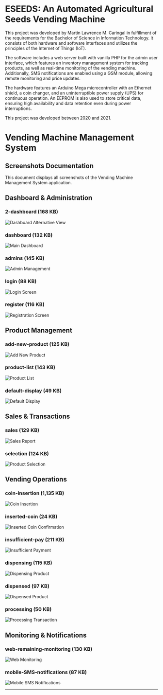 # ESEEDS: An Automated Agricultural Seeds Vending Machine
This project was developed by Martin Lawrence M. Caringal in fulfillment of the requirements for the Bachelor of Science in Information Technology. It consists of both hardware and software interfaces and utilizes the principles of the Internet of Things (IoT).

The software includes a web server built with vanilla PHP for the admin user interface, which features an inventory management system for tracking products, as well as real-time monitoring of the vending machine. Additionally, SMS notifications are enabled using a GSM module, allowing remote monitoring and price updates.

The hardware features an Arduino Mega microcontroller with an Ethernet shield, a coin changer, and an uninterruptible power supply (UPS) for continuous operation. An EEPROM is also used to store critical data, ensuring high availability and data retention even during power interruptions.

This project was developed between 2020 and 2021.

# Vending Machine Management System

## Screenshots Documentation

This document displays all screenshots of the Vending Machine Management System application.

## Dashboard & Administration

### 2-dashboard (168 KB)
![Dashboard Alternative View](2-dashboard.jpg)

### dashboard (132 KB)
![Main Dashboard](dashboard.jpg)

### admins (145 KB)
![Admin Management](admins.jpg)

### login (88 KB)
![Login Screen](login.jpg)

### register (116 KB)
![Registration Screen](register.jpg)

## Product Management

### add-new-product (125 KB)
![Add New Product](add-new-product.jpg)

### product-list (143 KB)
![Product List](product-list.jpg)

### default-display (49 KB)
![Default Display](default-display.jpg)

## Sales & Transactions

### sales (129 KB)
![Sales Report](sales.jpg)

### selection (124 KB)
![Product Selection](selection.jpg)

## Vending Operations

### coin-insertion (1,135 KB)
![Coin Insertion](coin-insertion.png)

### inserted-coin (24 KB)
![Inserted Coin Confirmation](inserted-coin.jpg)

### insufficient-pay (211 KB)
![Insufficient Payment](insufficient-pay.png)

### dispensing (115 KB)
![Dispensing Product](dispensing.jpg)

### dispensed (97 KB)
![Dispensed Product](dispensed.jpg)

### processing (50 KB)
![Processing Transaction](processing.jpg)

## Monitoring & Notifications

### web-remaining-monitoring (130 KB)
![Web Monitoring](web-remaining-monitoring.jpg)

### mobile-SMS-notifications (87 KB)
![Mobile SMS Notifications](mobile-SMS-notifications.png)

---


